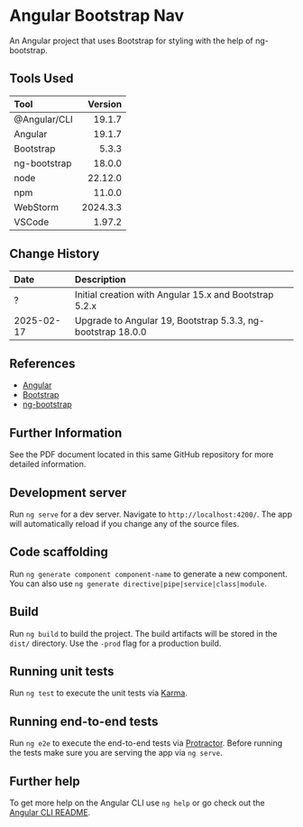 # Angular Bootstrap Nav

An Angular project that uses Bootstrap for styling with the help of ng-bootstrap.

## Tools Used

| Tool         |  Version |
|:-------------|---------:|
| @Angular/CLI |   19.1.7 |
| Angular      |   19.1.7 |
| Bootstrap    |    5.3.3 |
| ng-bootstrap |   18.0.0 |
| node         |  22.12.0 |
| npm          |   11.0.0 |
| WebStorm     | 2024.3.3 |
| VSCode       |   1.97.2 |


## Change History

| Date       | Description                                                 |
|:-----------|:------------------------------------------------------------|
| ?          | Initial creation with Angular 15.x and Bootstrap 5.2.x      |
| 2025-02-17 | Upgrade to Angular 19, Bootstrap 5.3.3, ng-bootstrap 18.0.0 | 

## References

* [Angular](https://angular.dev/overview)
* [Bootstrap](https://getbootstrap.com/)
* [ng-bootstrap](https://ng-bootstrap.github.io/#/home)


## Further Information

See the PDF document located in this same GitHub repository for more detailed information.

## Development server

Run `ng serve` for a dev server. Navigate to `http://localhost:4200/`. The app will automatically reload if you change any of the source files.

## Code scaffolding

Run `ng generate component component-name` to generate a new component. You can also use `ng generate directive|pipe|service|class|module`.

## Build

Run `ng build` to build the project. The build artifacts will be stored in the `dist/` directory. Use the `-prod` flag for a production build.

## Running unit tests

Run `ng test` to execute the unit tests via [Karma](https://karma-runner.github.io).

## Running end-to-end tests

Run `ng e2e` to execute the end-to-end tests via [Protractor](http://www.protractortest.org/).
Before running the tests make sure you are serving the app via `ng serve`.

## Further help

To get more help on the Angular CLI use `ng help` or go check out the [Angular CLI README](https://github.com/angular/angular-cli/blob/master/README.md).
